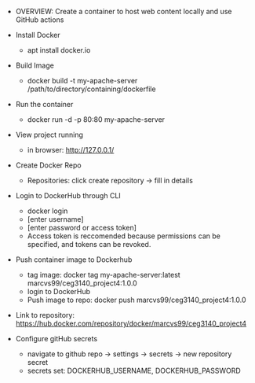 - OVERVIEW: Create a container to host web content locally and use GitHub actions 

- Install Docker
	* apt install docker.io
- Build Image
	* docker build -t my-apache-server /path/to/directory/containing/dockerfile
- Run the container
	* docker run -d -p 80:80 my-apache-server
- View project running
	* in browser: http://127.0.0.1/
- Create Docker Repo
	* Repositories: click create repository -> fill in details
- Login to DockerHub through CLI
	* docker login
	* [enter username]
	* [enter password or access token]
	* Access token is reccomended because permissions can be specified, and tokens can be revoked.
- Push container image to Dockerhub
	* tag image:  docker tag my-apache-server:latest marcvs99/ceg3140_project4:1.0.0
	* login to DockerHub
	* Push image to repo: docker push marcvs99/ceg3140_project4:1.0.0
- Link to repository: https://hub.docker.com/repository/docker/marcvs99/ceg3140_project4
- Configure gitHub secrets
	* navigate to github repo -> settings -> secrets -> new repository secret
	* secrets set: DOCKERHUB_USERNAME, DOCKERHUB_PASSWORD
 
 
